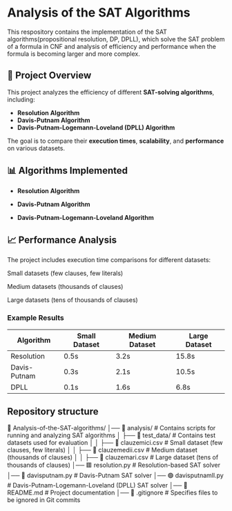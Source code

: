 # Analysis of the SAT Algorithms

This respository contains the implementation of the SAT algorithms(propositional resolution, DP, DPLL), which solve the SAT problem of a formula in CNF and analysis of efficiency and performance when the formula is becoming larger and more complex.

## 📌 Project Overview
This project analyzes the efficiency of different **SAT-solving algorithms**, including:
- **Resolution Algorithm**
- **Davis-Putnam Algorithm**
- **Davis-Putnam-Logemann-Loveland (DPLL) Algorithm**
  
The goal is to compare their **execution times**, **scalability**, and **performance** on various datasets.

## 📊 Algorithms Implemented
- **Resolution Algorithm**

- **Davis-Putnam Algorithm**

- **Davis-Putnam-Logemann-Loveland Algorithm**

## 📈 Performance Analysis
The project includes execution time comparisons for different datasets:

Small datasets (few clauses, few literals)

Medium datasets (thousands of clauses)

Large datasets (tens of thousands of clauses)

### **Example Results**
| Algorithm       | Small Dataset | Medium Dataset | Large Dataset |
|----------------|--------------|---------------|--------------|
| Resolution     | 0.5s         | 3.2s          | 15.8s        |
| Davis-Putnam   | 0.3s         | 2.1s          | 10.5s        |
| DPLL           | 0.1s         | 1.6s          | 6.8s         |

## Repository structure 
📂 Analysis-of-the-SAT-algorithms/
│── 📁 analysis/                 # Contains scripts for running and analyzing SAT algorithms
│   ├── 📁 test_data/            # Contains test datasets used for evaluation
│   │   ├── 📝 clauzemici.csv    # Small dataset (few clauses, few literals)
│   │   ├── 📝 clauzemedii.csv   # Medium dataset (thousands of clauses)
│   │   ├── 📝 clauzemari.csv    # Large dataset (tens of thousands of clauses)
│── 🟥 resolution.py             # Resolution-based SAT solver
│── 🔵 davisputnam.py            # Davis-Putnam SAT solver
│── 🟢 davisputnamll.py          # Davis-Putnam-Logemann-Loveland (DPLL) SAT solver
│── 📄 README.md                 # Project documentation
│── 🚫 .gitignore                # Specifies files to be ignored in Git commits


